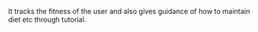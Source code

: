 It tracks the fitness of the user and also gives guidance of how to maintain diet etc through tutorial.

